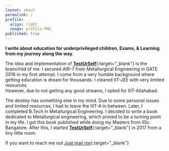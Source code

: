 ```yaml
---
layout: about
permalink: /
profile:
  align: right
  image: profile.PNG
published: true
---
```


**I write about education for underprivileged children, Exams, & Learning from my journey along the way**. 

The idea and implementation of [**TestUrSelf**](https://www.testurself.in){:target="_blank"} is the brainchild of me. I secured AIR-7 from Metallurgical Engineering in GATE 2016 in my first attempt. I come from a very humble background where getting education is dream for thousands. I cleared IIT-JEE with very limited resources. <br> However, due to not getting any good streams, I opted for IIIT-Allahabad. 

The destiny has something else in my mind. Due to some personal issues and limited resources, I had to leave the IIIT-A in between. Later, I completed B.Tech in Metallurgical Engineering. I decided to write a book dedicated to Metallurgical engineering, which proved to be a turning point in my life. I got this book published while doing my Masters from IISc Bangalore. After this, I started [**TestUrSelf**](https://www.testurself.in){:target="_blank"} in 2017 from a tiny little room.
  

If you want to reach me out [Just mail me](mailto:samarjeet.xyz@gmail.com){:target="_blank"}
